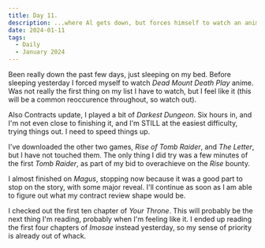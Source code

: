```yaml
---
title: Day 11.
description: ...where Al gets down, but forces himself to watch an anime.
date: 2024-01-11
tags: 
  - Daily
  - January 2024
---
```

Been really down the past few days, just sleeping on my bed. Before sleeping yesterday I forced myself to watch *Dead Mount Death Play* anime. Was not really the first thing on my list I have to watch, but I feel like it (this will be a common reoccurence throughout, so watch out).

Also Contracts update, I played a bit of *Darkest Dungeon*. Six hours in, and I'm not even close to finishing it, and I'm STILL at the easiest difficulty, trying things out. I need to speed things up.

I've downloaded the other two games, *Rise of Tomb Raider*, and *The Letter*, but I have not touched them. The only thing I did try was a few minutes of the first *Tomb Raider*, as part of my bid to overachieve on the *Rise* bounty.

I almost finished on *Magus*, stopping now because it was a good part to stop on the story, with some major reveal. I'll continue as soon as I am able to figure out what my contract review shape would be.

I checked out the first ten chapter of *Your Throne*. This will probably be the next thing I'm reading, probably when I'm feeling like it. I ended up reading the first four chapters of *Imosae* instead yesterday, so my sense of priority is already out of whack.